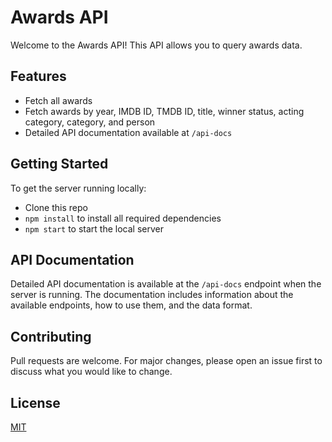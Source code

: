 # Awards API

Welcome to the Awards API! This API allows you to query awards data.

## Features

- Fetch all awards
- Fetch awards by year, IMDB ID, TMDB ID, title, winner status, acting category, category, and person
- Detailed API documentation available at `/api-docs`

## Getting Started

To get the server running locally:

- Clone this repo
- `npm install` to install all required dependencies
- `npm start` to start the local server

## API Documentation

Detailed API documentation is available at the `/api-docs` endpoint when the server is running. The documentation includes information about the available endpoints, how to use them, and the data format.

## Contributing

Pull requests are welcome. For major changes, please open an issue first to discuss what you would like to change.

## License

[MIT](https://choosealicense.com/licenses/mit/)